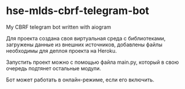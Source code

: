 # hse-mlds-cbrf-telegram-bot
My CBRF telegram bot written with aiogram

Для проекта создана своя виртуальная среда с библиотеками, загружены данные из внешних источников, добавлены файлы необходимы для деплоя проекта на Heroku.

Запустить проект можно с помощью файла main.py, который в свою очередь подтянет остальные модули.

Бот может работать в онлайн-режиме, если его включить. 